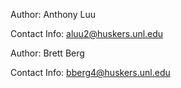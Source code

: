 Author: Anthony Luu

Contact Info: aluu2@huskers.unl.edu

Author: Brett Berg

Contact Info: bberg4@huskers.unl.edu